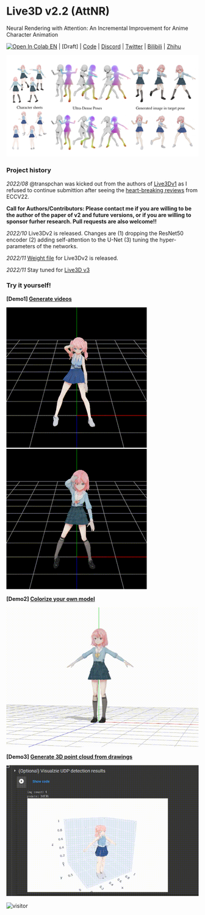 # Live3D v2.2 (AttNR) 

Neural Rendering with Attention: An Incremental Improvement for Anime Character Animation

[![Open In Colab](https://colab.research.google.com/assets/colab-badge.svg) EN](https://colab.research.google.com/github/transpchan/Live3D-v2/blob/main/notebook.ipynb) |
[Draft] | 
[Code](https://github.com/transpchan/Live3D-v2/) |
[Discord](https://discord.gg/Md3cykbn36) |
[Twitter](https://twitter.com/transpchan) |
[Bilibili](https://space.bilibili.com/6418569) |
[Zhihu](https://zhuanlan.zhihu.com/p/565391665)

[![image](https://github.com/transpchan/transpchan.github.io/blob/main/live3d/main.png?raw=true)](https://transpchan.github.io/live3d)


### Project history


<i>2022/08</i> @transpchan was kicked out from the authors of  [Live3Dv1](https://github.com/transpchan/Live3D) as I refused to continue submittion after seeing the [heart-breaking reviews](https://github.com/transpchan/Live3D) from ECCV22. 

**Call for Authors/Contributors: Please contact me if you are willing to be the author of the paper of v2 and future versions, or if you are willing to sponsor furher research.  Pull requests are also welcome!!**

<i>2022/10</i> Live3Dv2 is released. Changes are (1) dropping the ResNet50 encoder (2) adding self-attention to the U-Net (3) tuning the hyper-parameters of the networks.

<i>2022/11</i> [Weight file](https://github.com/transpchan/Live3D-v2/releases) for Live3Dv2 is released. 

<i>2022/11</i> Stay tuned for [Live3D v3](https://github.com/transpchan/Live3D-v3)


### Try it yourself!


**[Demo1] [Generate videos](https://transpchan.github.io/live3d/#demo1)**

[![image](https://github.com/transpchan/transpchan.github.io/blob/main/live3d/1.gif)](https://transpchan.github.io/live3d) [![image](https://github.com/transpchan/transpchan.github.io/blob/main/live3d/2.gif)](https://transpchan.github.io/live3d)


**[Demo2] [Colorize your own model](https://transpchan.github.io/live3d/#demo2)**

[![image](https://github.com/transpchan/transpchan.github.io/blob/main/live3d/4.gif)](https://transpchan.github.io/live3d)

**[Demo3] [Generate 3D point cloud from drawings](https://transpchan.github.io/live3d/#demo3)**

[![image](https://github.com/transpchan/transpchan.github.io/blob/main/live3d/3.gif)](https://transpchan.github.io/live3d)

![visitor](https://count.getloli.com/get/@live3d?theme=gelbooru)
